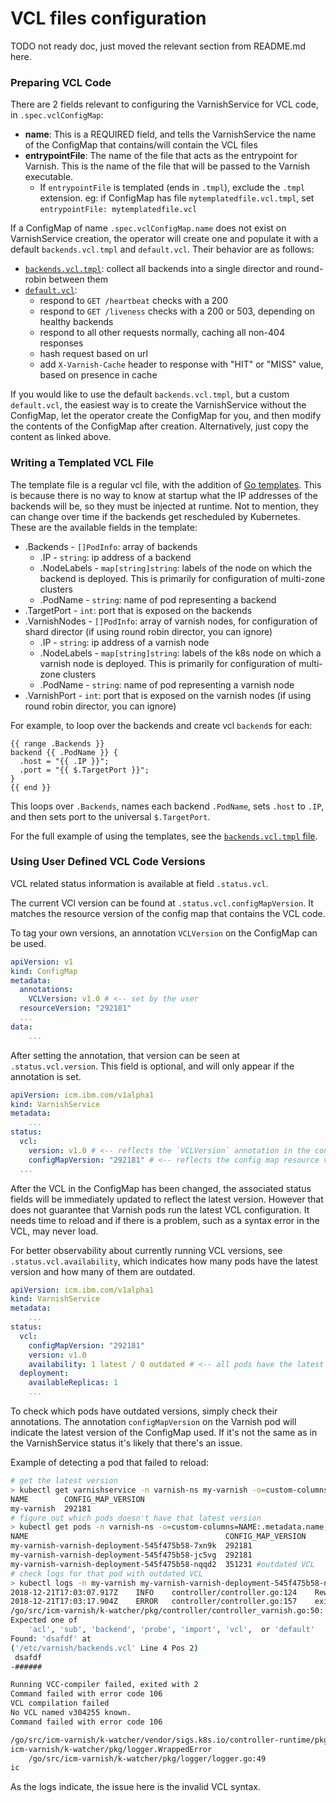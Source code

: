 # VCL files configuration

TODO not ready doc, just moved the relevant section from README.md here.

### Preparing VCL Code

There are 2 fields relevant to configuring the VarnishService for VCL code, in `.spec.vclConfigMap`:

* **name**: This is a REQUIRED field, and tells the VarnishService the name of the ConfigMap that contains/will contain the VCL files
* **entrypointFile**: The name of the file that acts as the entrypoint for Varnish. This is the name of the file that will be passed to the Varnish executable.
  * If `entrypointFile` is templated (ends in `.tmpl`), exclude the `.tmpl` extension. eg: if ConfigMap has file `mytemplatedfile.vcl.tmpl`, set `entrypointFile: mytemplatedfile.vcl`

If a ConfigMap of name `.spec.vclConfigMap.name` does not exist on VarnishService creation, the operator will create one and populate it with a default `backends.vcl.tmpl` and `default.vcl`. Their behavior are as follows:

* [`backends.vcl.tmpl`](/config/vcl/backends.vcl.tmpl): collect all backends into a single director and round-robin between them
* [`default.vcl`](/config/vcl/default.vcl):
  * respond to `GET /heartbeat` checks with a 200
  * respond to `GET /liveness` checks with a 200 or 503, depending on healthy backends
  * respond to all other requests normally, caching all non-404 responses
  * hash request based on url
  * add `X-Varnish-Cache` header to response with "HIT" or "MISS" value, based on presence in cache

If you would like to use the default `backends.vcl.tmpl`, but a custom `default.vcl`, the easiest way is to create the VarnishService without the ConfigMap, let the operator create the ConfigMap for you, and then modify the contents of the ConfigMap after creation. Alternatively, just copy the content as linked above.

### Writing a Templated VCL File

The template file is a regular vcl file, with the addition of [Go templates](https://golang.org/pkg/text/template). This is because there is no way to know at startup what the IP addresses of the backends will be, so they must be injected at runtime. Not to mention, they can change over time if the backends get rescheduled by Kubernetes. These are the available fields in the template:

* .Backends - `[]PodInfo`: array of backends
  * .IP - `string`: ip address of a backend
  * .NodeLabels - `map[string]string`: labels of the node on which the backend is deployed. This is primarily for configuration of multi-zone clusters
  * .PodName - `string`: name of pod representing a backend
* .TargetPort - `int`: port that is exposed on the backends
* .VarnishNodes - `[]PodInfo`: array of varnish nodes, for configuration of shard director (if using round robin director, you can ignore)
  * .IP - `string`: ip address of a varnish node
  * .NodeLabels - `map[string]string`: labels of the k8s node on which a varnish node is deployed. This is primarily for configuration of multi-zone clusters
  * .PodName - `string`: name of pod representing a varnish node
* .VarnishPort - `int`: port that is exposed on the varnish nodes (if using round robin director, you can ignore)

For example, to loop over the backends and create vcl `backend`s for each:

```vcl
{{ range .Backends }}
backend {{ .PodName }} {
  .host = "{{ .IP }}";
  .port = "{{ $.TargetPort }}";
}
{{ end }}
```

This loops over `.Backends`, names each backend `.PodName`, sets `.host` to `.IP`, and then sets port to the universal `$.TargetPort`.

For the full example of using the templates, see the [`backends.vcl.tmpl` file](/config/vcl/backends.vcl.tmpl).

### Using User Defined VCL Code Versions

VCL related status information is available at field `.status.vcl`. 

The current VCl version can be found at `.status.vcl.configMapVersion`. It matches the resource version of the config map that contains the VCL code. 

To tag your own versions, an annotation `VCLVersion` on the ConfigMap can be used.

```yaml
apiVersion: v1
kind: ConfigMap
metadata:
  annotations:
    VCLVersion: v1.0 # <-- set by the user
  resourceVersion: "292181"
  ...
data:
    ...
```

After setting the annotation, that version can be seen at `.status.vcl.version`. This field is optional, and will only appear if the annotation is set.

```yaml
apiVersion: icm.ibm.com/v1alpha1
kind: VarnishService
metadata:
    ...
status:
  vcl:
    version: v1.0 # <-- reflects the `VCLVersion` annotation in the config map
    configMapVersion: "292181" # <-- reflects the config map resource version
  ...
```

After the VCL in the ConfigMap has been changed, the associated status fields will be immediately updated to reflect the latest version. However that does not guarantee that Varnish pods run the latest VCL configuration. It needs time to reload and if there is a problem, such as a syntax error in the VCL, may never load.
 
For better observability about currently running VCL versions, see `.status.vcl.availability`, which indicates how many pods have the latest version and how many of them are outdated. 

```yaml
apiVersion: icm.ibm.com/v1alpha1
kind: VarnishService
metadata:
    ...
status:
  vcl:
    configMapVersion: "292181"
    version: v1.0
    availability: 1 latest / 0 outdated # <-- all pods have the latest VCL version
  deployment:
    availableReplicas: 1
    ...
```

To check which pods have outdated versions, simply check their annotations. The annotation `configMapVersion` on the Varnish pod will indicate the latest version of the ConfigMap used. If it's not the same as in the VarnishService status it's likely that there's an issue.

Example of detecting a pod that failed to reload:

```bash
# get the latest version
> kubectl get varnishservice -n varnish-ns my-varnish -o=custom-columns=NAME:.metadata.name,CONFIG_MAP_VERSION:.status.vcl.configMapVersion
NAME        CONFIG_MAP_VERSION
my-varnish  292181
# figure out which pods doesn't have that latest version
> kubectl get pods -n varnish-ns -o=custom-columns=NAME:.metadata.name,CONFIG_MAP_VERSION:.metadata.annotations.configMapVersion
NAME                                            CONFIG_MAP_VERSION
my-varnish-varnish-deployment-545f475b58-7xn9k  292181
my-varnish-varnish-deployment-545f475b58-jc5vg  292181
my-varnish-varnish-deployment-545f475b58-nqqd2  351231 #outdated VCL
# check logs for that pod with outdated VCL
> kubectl logs -n my-varnish my-varnish-varnish-deployment-545f475b58-nqqd2 
2018-12-21T17:03:07.917Z	INFO	controller/controller.go:124	Rewriting file	{"path": "/etc/varnish/backends.vcl"}
2018-12-21T17:03:17.904Z	ERROR	controller/controller.go:157	exit status 1
/go/src/icm-varnish/k-watcher/pkg/controller/controller_varnish.go:50: Message from VCC-compiler:
Expected one of
	'acl', 'sub', 'backend', 'probe', 'import', 'vcl',  or 'default'
Found: 'dsafdf' at
('/etc/varnish/backends.vcl' Line 4 Pos 2)
 dsafdf
-######

Running VCC-compiler failed, exited with 2
Command failed with error code 106
VCL compilation failed
No VCL named v304255 known.
Command failed with error code 106

/go/src/icm-varnish/k-watcher/vendor/sigs.k8s.io/controller-runtime/pkg/internal/controller/controller.go:207: 
icm-varnish/k-watcher/pkg/logger.WrappedError
	/go/src/icm-varnish/k-watcher/pkg/logger/logger.go:49
ic
```

As the logs indicate, the issue here is the invalid VCL syntax.
